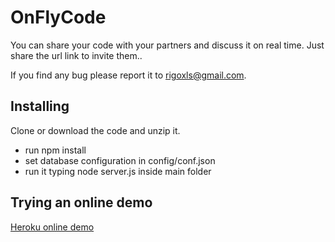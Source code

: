 OnFlyCode
=========

You can share your code with your partners and discuss it on real time.
Just share the url link to invite them..

If you find any bug please report it to rigoxls@gmail.com.


Installing
----------

Clone or download the code and unzip it.

* run npm install
* set database configuration in config/conf.json
* run it typing node server.js inside main folder


Trying an online demo
---------------------

[Heroku online demo](https://rocky-eyrie-9217.herokuapp.com)
